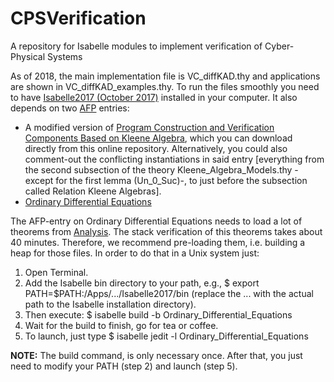 # CPSVerification
A repository for Isabelle modules to implement verification of Cyber-Physical Systems

As of 2018, the main implementation file is VC_diffKAD.thy and applications are shown in VC_diffKAD_examples.thy.
To run the files smoothly you need to have [Isabelle2017 (October 2017)](https://isabelle.in.tum.de/) installed in your computer.
It also depends on two [AFP](https://www.isa-afp.org/) entries:
* A modified version of [Program Construction and Verification Components Based on Kleene Algebra](https://www.isa-afp.org/entries/Algebraic_VCs.html), which you can download directly from this online repository. Alternatively, you could also comment-out the conflicting instantiations in said entry [everything from the second subsection of the theory Kleene_Algebra_Models.thy -except for the first lemma (Un_0_Suc)-, to just before the subsection called Relation Kleene Algebras].
* [Ordinary Differential Equations](https://www.isa-afp.org/entries/Ordinary_Differential_Equations.html)

The AFP-entry on Ordinary Differential Equations needs to load a lot of theorems from [Analysis](http://isabelle.in.tum.de/dist/library/HOL/HOL-Analysis/index.html). The stack verification of this theorems takes about 40 minutes. Therefore, we recommend pre-loading them, i.e. building a heap for those files. In order to do that in a Unix system just:
1. Open Terminal.
2. Add the Isabelle bin directory to your path, e.g., $ export PATH=$PATH:/Apps/.../Isabelle2017/bin (replace the ... with the actual path to the Isabelle installation directory).
3. Then execute: $ isabelle build -b Ordinary_Differential_Equations
4. Wait for the build to finish, go for tea or coffee. 
5. To launch, just type $ isabelle jedit -l Ordinary_Differential_Equations

**NOTE:** The build command, is only necessary once. After that, you just need to modify your PATH (step 2) and launch (step 5).

